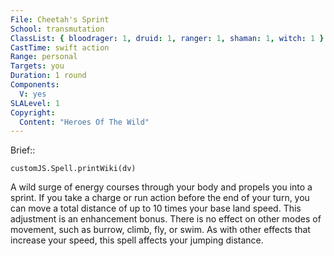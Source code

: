 ```yaml
---
File: Cheetah's Sprint
School: transmutation
ClassList: { bloodrager: 1, druid: 1, ranger: 1, shaman: 1, witch: 1 }
CastTime: swift action
Range: personal
Targets: you
Duration: 1 round
Components:
  V: yes
SLALevel: 1
Copyright:
  Content: "Heroes Of The Wild"
---
```

Brief:: 

```dataviewjs
customJS.Spell.printWiki(dv)
```

A wild surge of energy courses through your body and propels you into a sprint. If you take a charge or run action before the end of your turn, you can move a total distance of up to 10 times your base land speed. This adjustment is an enhancement bonus. There is no effect on other modes of movement, such as burrow, climb, fly, or swim. As with other effects that increase your speed, this spell affects your jumping distance.
